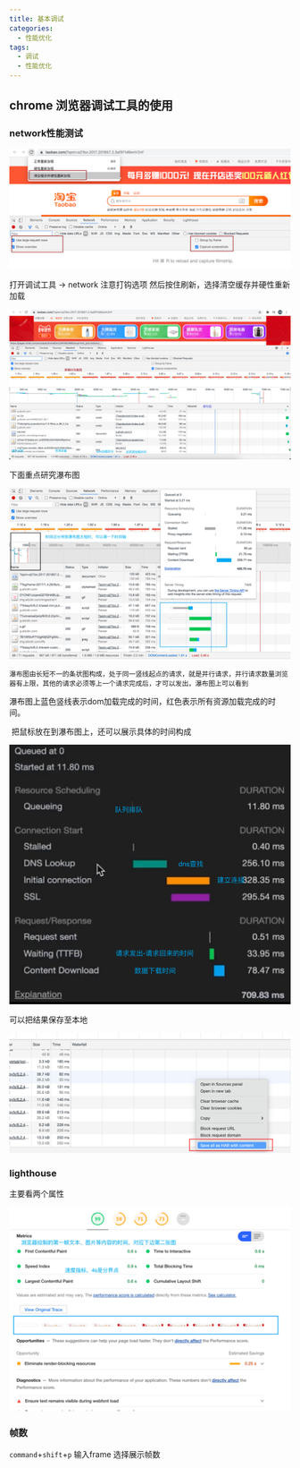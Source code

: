 ```yaml
---
title: 基本调试
categories: 
  - 性能优化
tags: 
  - 调试
  - 性能优化
---
```

## chrome 浏览器调试工具的使用

### network性能测试

<img src="性能.assets/image-20210118103539289.png" alt="image-20210118103539289" style="zoom:50%;" />

打开调试工具 -> network 注意打钩选项 然后按住刷新，选择清空缓存并硬性重新加载

![image-20210118104323123](性能.assets/image-20210118104323123.png)

下面重点研究瀑布图

![image-20210118104749352](性能.assets/image-20210118104749352.png)

 	瀑布图由长短不一的条状图构成，处于同一竖线起点的请求，就是并行请求，并行请求数量浏览器有上限，其他的请求必须等上一个请求完成后，才可以发出，瀑布图上可以看到

​	瀑布图上蓝色竖线表示dom加载完成的时间，红色表示所有资源加载完成的时间。

​	把鼠标放在到瀑布图上，还可以展示具体的时间构成

![image-20210118105340061](性能.assets/image-20210118105340061.png)

可以把结果保存至本地

![image-20210118110952135](性能.assets/image-20210118110952135.png)

### lighthouse

主要看两个属性

![image-20210118110414575](性能.assets/image-20210118110414575.png)

### 帧数

`command`+`shift`+`p`  输入frame 选择展示帧数